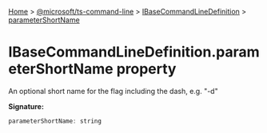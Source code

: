 [Home](./index) &gt; [@microsoft/ts-command-line](ts-command-line.md) &gt; [IBaseCommandLineDefinition](ts-command-line.ibasecommandlinedefinition.md) &gt; [parameterShortName](ts-command-line.ibasecommandlinedefinition.parametershortname.md)

# IBaseCommandLineDefinition.parameterShortName property

An optional short name for the flag including the dash, e.g. "-d"

**Signature:**
```javascript
parameterShortName: string
```
